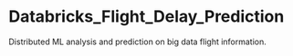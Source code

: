 # Databricks_Flight_Delay_Prediction
Distributed ML analysis and prediction on big data flight information.
